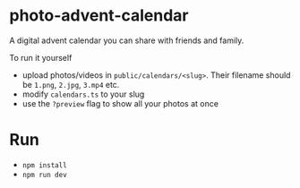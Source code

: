 # photo-advent-calendar

A digital advent calendar you can share with friends and family.

To run it yourself
- upload photos/videos in `public/calendars/<slug>`. Their filename should be `1.png`, `2.jpg`, `3.mp4` etc.
- modify `calendars.ts` to your slug
- use the `?preview` flag to show all your photos at once

# Run
- `npm install`
- `npm run dev`
